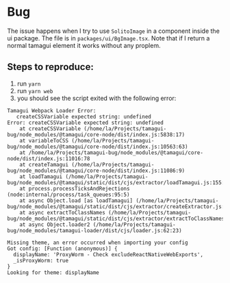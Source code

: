 # Bug

The issue happens when I try to use `SolitoImage` in a component inside the ui package.
The file is in `packages/ui/BgImage.tsx`. Note that if I return a normal tamagui element it works without any proplem.

## Steps to reproduce:

1. run `yarn`
2. run `yarn web`
3. you should see the script exited with the following error:

```
Tamagui Webpack Loader Error:
   createCSSVariable expected string: undefined
Error: createCSSVariable expected string: undefined
    at createCSSVariable (/home/la/Projects/tamagui-bug/node_modules/@tamagui/core-node/dist/index.js:5838:17)
    at variableToCSS (/home/la/Projects/tamagui-bug/node_modules/@tamagui/core-node/dist/index.js:10563:63)
    at /home/la/Projects/tamagui-bug/node_modules/@tamagui/core-node/dist/index.js:11016:78
    at createTamagui (/home/la/Projects/tamagui-bug/node_modules/@tamagui/core-node/dist/index.js:11086:9)
    at loadTamagui (/home/la/Projects/tamagui-bug/node_modules/@tamagui/static/dist/cjs/extractor/loadTamagui.js:155:40)
    at process.processTicksAndRejections (node:internal/process/task_queues:95:5)
    at async Object.load [as loadTamagui] (/home/la/Projects/tamagui-bug/node_modules/@tamagui/static/dist/cjs/extractor/createExtractor.js:92:42)
    at async extractToClassNames (/home/la/Projects/tamagui-bug/node_modules/@tamagui/static/dist/cjs/extractor/extractToClassNames.js:78:3)
    at async Object.loader2 (/home/la/Projects/tamagui-bug/node_modules/tamagui-loader/dist/cjs/loader.js:62:23)

Missing theme, an error occurred when importing your config
Got config: [Function (anonymous)] {
  displayName: 'ProxyWorm - Check excludeReactNativeWebExports',
  _isProxyWorm: true
}
Looking for theme: displayName


```
